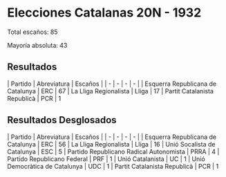 # Elecciones Catalanas 20N - 1932

Total escaños: 85

Mayoría absoluta: 43

## Resultados

| Partido | Abreviatura | Escaños |
| - | - | - | - |
| Esquerra Republicana de Catalunya | ERC | 67
| La Lliga Regionalista | Lliga | 17
| Partit Catalanista Republicà | PCR | 1

## Resultados Desglosados

| Partido | Abreviatura | Escaños |
| - | - | - | - |
| Esquerra Republicana de Catalunya | ERC | 56
| La Lliga Regionalista | Lliga | 16
| Unió Socalista de Catalunya | ESC | 5
| Partido Republicano Radical Autonomista | PRRA | 4
| Partido Republicano Federal | PRF | 1
| Unió Catalanista | UC | 1
| Unió Democràtica de Catalunya | UDC | 1
| Partit Catalanista Republicà | PCR | 1
